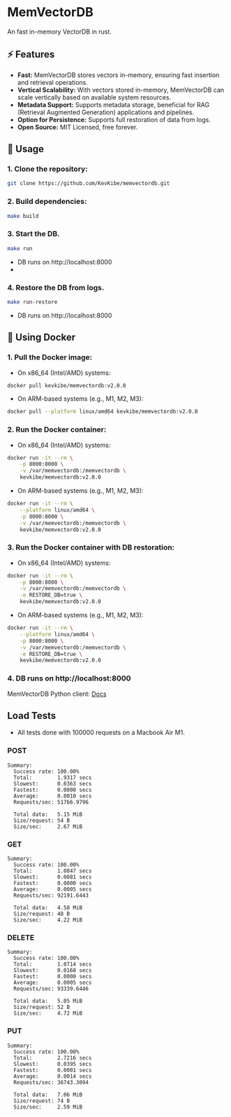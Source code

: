 # MemVectorDB
An fast in-memory VectorDB in rust.

## ⚡️ Features
- **Fast:** MemVectorDB stores vectors in-memory, ensuring fast insertion and retrieval operations.
- **Vertical Scalability:** With vectors stored in-memory, MemVectorDB can scale vertically based on available system resources.
- **Metadata Support:** Supports metadata storage, beneficial for RAG (Retrieval Augmented Generation) applications and pipelines.
- **Option for Persistence:** Supports full restoration of data from logs.
- **Open Source:** MIT Licensed, free forever.


## 🚀 Usage
### 1. Clone the repository:
```bash
git clone https://github.com/KevKibe/memvectordb.git
```

### 2. Build dependencies:
```bash
make build
```
### 3. Start the DB.
```bash
make run
```
- DB runs on http://localhost:8000
- 
### 4. Restore the DB from logs.
```bash
make run-restore
```
- DB runs on http://localhost:8000

## 🐳 Using Docker

### 1. Pull the Docker image:

- On x86_64 (Intel/AMD) systems:

```bash
docker pull kevkibe/memvectordb:v2.0.0

```
- On ARM-based systems (e.g., M1, M2, M3):
```bash
docker pull --platform linux/amd64 kevkibe/memvectordb:v2.0.0
```

### 2. Run the Docker container:
- On x86_64 (Intel/AMD) systems:
```bash
docker run -it --rm \
    -p 8000:8000 \
    -v /var/memvectordb:/memvectordb \
    kevkibe/memvectordb:v2.0.0
```
- On ARM-based systems (e.g., M1, M2, M3):
```bash
docker run -it --rm \
    --platform linux/amd64 \
    -p 8000:8000 \
    -v /var/memvectordb:/memvectordb \
    kevkibe/memvectordb:v2.0.0
```

### 3. Run the Docker container with DB restoration:
- On x86_64 (Intel/AMD) systems:
```bash
docker run -it --rm \
    -p 8000:8000 \
    -v /var/memvectordb:/memvectordb \
    -e RESTORE_DB=true \
    kevkibe/memvectordb:v2.0.0
```
- On ARM-based systems (e.g., M1, M2, M3):
```bash
docker run -it --rm \
    --platform linux/amd64 \
    -p 8000:8000 \
    -v /var/memvectordb:/memvectordb \
    -e RESTORE_DB=true \
    kevkibe/memvectordb:v2.0.0
```
### 4. DB runs on http://localhost:8000

MemVectorDB Python client: [Docs](https://github.com/KevKibe/memvectordb-python-client/blob/main/README.md)

## Load Tests
- All tests done with 100000 requests on a Macbook Air M1.
### POST
```console
Summary:
  Success rate: 100.00%
  Total:        1.9317 secs
  Slowest:      0.0363 secs
  Fastest:      0.0000 secs
  Average:      0.0010 secs
  Requests/sec: 51766.9796

  Total data:   5.15 MiB
  Size/request: 54 B
  Size/sec:     2.67 MiB
```
### GET
```console
Summary:
  Success rate: 100.00%
  Total:        1.0847 secs
  Slowest:      0.0081 secs
  Fastest:      0.0000 secs
  Average:      0.0005 secs
  Requests/sec: 92191.6443

  Total data:   4.58 MiB
  Size/request: 48 B
  Size/sec:     4.22 MiB
```
### DELETE
```console
Summary:
  Success rate: 100.00%
  Total:        1.0714 secs
  Slowest:      0.0168 secs
  Fastest:      0.0000 secs
  Average:      0.0005 secs
  Requests/sec: 93339.6446

  Total data:   5.05 MiB
  Size/request: 52 B
  Size/sec:     4.72 MiB
```
### PUT
```console
Summary:
  Success rate: 100.00%
  Total:        2.7216 secs
  Slowest:      0.0395 secs
  Fastest:      0.0001 secs
  Average:      0.0014 secs
  Requests/sec: 36743.3094

  Total data:   7.06 MiB
  Size/request: 74 B
  Size/sec:     2.59 MiB
```
